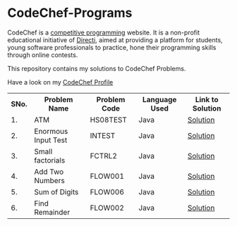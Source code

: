 # CodeChef-Programs

CodeChef is a <a href="https://en.wikipedia.org/wiki/Competitive_programming">competitive programming</a> website. It is a non-profit educational initiative of <a href="https://en.wikipedia.org/wiki/Directi">Directi</a>, aimed at providing a platform for students, young software professionals to practice, hone their programming skills through online contests.

This repository contains my solutions to CodeChef Problems.

Have a look on my <a href="https://www.codechef.com/users/nikbansal1998">CodeChef Profile</a>

<table align="center">
  <tr> 
    <th> SNo. </th>
    <th> Problem Name </th>
    <th> Problem Code </th>
    <th> Language Used </th>
    <th> Link to Solution </th>
  </tr>

  <tr>
    <td> 1. </td>
    <td> ATM </td>
    <td> HS08TEST </td>
    <td> Java </td>
    <td><a href="https://www.codechef.com/viewsolution/22683795"> Solution </a></td>
  </tr>

  <tr>
    <td> 2. </td>
    <td> Enormous Input Test </td>
    <td> INTEST </td>
    <td> Java </td>
    <td><a href="https://www.codechef.com/viewsolution/22683914"> Solution </a></td>
  </tr>

  <tr>
    <td> 3. </td>
    <td> Small factorials </td>
    <td> FCTRL2 </td>
    <td> Java </td>
    <td><a href="https://www.codechef.com/viewsolution/22690274"> Solution </a></td>
  </tr>

  <tr>
    <td> 4. </td>
    <td> Add Two Numbers </td>
    <td> FLOW001 </td>
    <td> Java </td>
    <td><a href="https://www.codechef.com/viewsolution/22690308"> Solution </a></td>
  </tr>

  <tr>
    <td> 5. </td>
    <td> Sum of Digits </td>
    <td> FLOW006 </td>
    <td> Java </td>
    <td><a href="https://www.codechef.com/viewsolution/22693087"> Solution </a></td>
  </tr>

  <tr>
    <td> 6. </td>
    <td> Find Remainder </td>
    <td> FLOW002 </td>
    <td> Java </td>
    <td><a href="https://www.codechef.com/viewsolution/22693160"> Solution </a></td>
  </tr>
      
</table>
